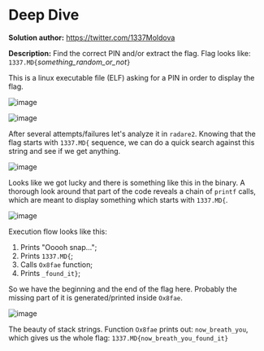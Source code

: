 Deep Dive
=========

**Solution author:** https://twitter.com/1337Moldova

**Description:** Find the correct PIN and/or extract the flag. Flag looks like: `1337.MD{`*something_random_or_not*`}`

This is a linux executable file (ELF) asking for a PIN in order to display the flag.

![image](https://user-images.githubusercontent.com/51073630/58430617-fb8e2e80-80a1-11e9-81f9-a977f013fc61.png)

![image](https://user-images.githubusercontent.com/51073630/58430652-224c6500-80a2-11e9-8217-b2f1309fd196.png)

After several attempts/failures let's analyze it in `radare2`. Knowing that the flag starts with `1337.MD{` sequence, we can do a quick search against this string and see if we get anything.

![image](https://user-images.githubusercontent.com/51073630/58431264-e535a200-80a4-11e9-9156-b4a239167542.png)

Looks like we got lucky and there is something like this in the binary. A thorough look around that part of the code reveals a chain of `printf` calls, which are meant to display something which starts with `1337.MD{`.

![image](https://user-images.githubusercontent.com/51073630/58431365-478ea280-80a5-11e9-9838-5080e60476ef.png)

Execution flow looks like this:

1. Prints "Ooooh snap...";
2. Prints `1337.MD{`;
3. Calls `Ox8fae` function;
4. Prints `_found_it}`;

So we have the beginning and the end of the flag here. Probably the missing part of it is generated/printed inside `Ox8fae`.

![image](https://user-images.githubusercontent.com/51073630/58431463-d8fe1480-80a5-11e9-9939-7d0e5a796a19.png)

The beauty of stack strings. Function `Ox8fae` prints out: `now_breath_you`, which gives us the whole flag: `1337.MD{now_breath_you_found_it}`
